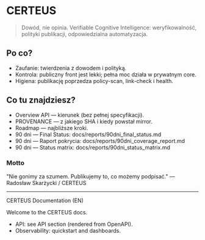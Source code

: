 # CERTEUS

> Dowód, nie opinia.
> Verifiable Cognitive Intelligence: weryfikowalność, polityki publikacji, odpowiedzialna automatyzacja.

## Po co?
- Zaufanie: twierdzenia z dowodem i polityką.
- Kontrola: publiczny front jest lekki; pełna moc działa w prywatnym core.
- Higiena: publikację poprzedza policy-scan, link-check i health.

## Co tu znajdziesz?
- Overview API — kierunek (bez pełnej specyfikacji).
- PROVENANCE — z jakiego SHA i kiedy powstał mirror.
- Roadmap — najbliższe kroki.
- 90 dni — Final Status: docs/reports/90dni_final_status.md
- 90 dni — Raport pokrycia: docs/reports/90dni_coverage_report.md
- 90 dni — Status matrix: docs/reports/90dni_status_matrix.md

### Motto
"Nie gonimy za szumem. Publikujemy to, co możemy podpisać." — Radosław Skarżycki / CERTEUS

---

CERTEUS Documentation (EN)

Welcome to the CERTEUS docs.

- API: see API section (rendered from OpenAPI).
- Observability: quickstart and dashboards.
